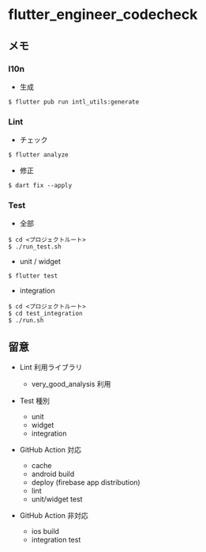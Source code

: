 # flutter_engineer_codecheck

## メモ

### l10n

- 生成

```
$ flutter pub run intl_utils:generate
```

### Lint

- チェック

```
$ flutter analyze
```

- 修正

```
$ dart fix --apply
```

### Test

- 全部

```
$ cd <プロジェクトルート>
$ ./run_test.sh
```

- unit / widget

```
$ flutter test
```

- integration

```
$ cd <プロジェクトルート>
$ cd test_integration
$ ./run.sh
```

## 留意

- Lint 利用ライブラリ

  - very_good_analysis 利用

- Test 種別

  - unit
  - widget
  - integration

- GitHub Action 対応

  - cache
  - android build
  - deploy (firebase app distribution)
  - lint
  - unit/widget test

- GitHub Action 非対応

  - ios build
  - integration test
